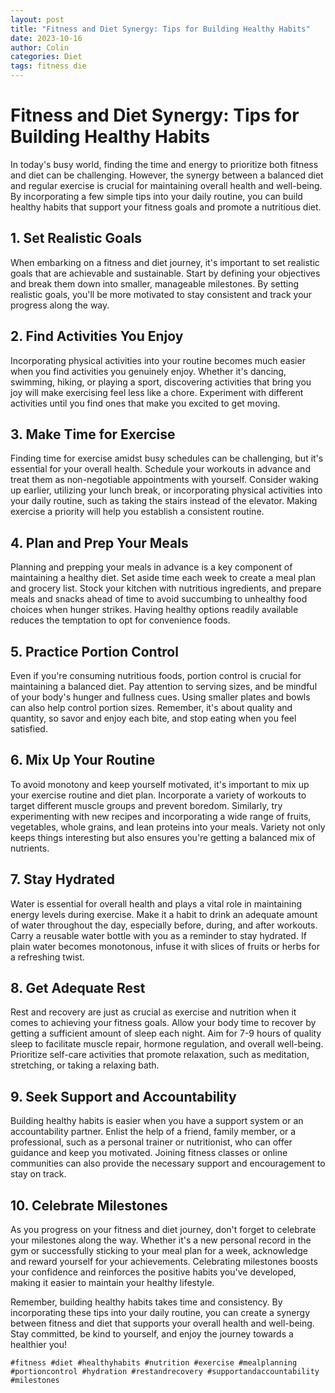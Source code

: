 ```yaml
---
layout: post
title: "Fitness and Diet Synergy: Tips for Building Healthy Habits"
date: 2023-10-16
author: Colin
categories: Diet
tags: fitness die
---
```


# Fitness and Diet Synergy: Tips for Building Healthy Habits

In today's busy world, finding the time and energy to prioritize both fitness and diet can be challenging. However, the synergy between a balanced diet and regular exercise is crucial for maintaining overall health and well-being. By incorporating a few simple tips into your daily routine, you can build healthy habits that support your fitness goals and promote a nutritious diet.

## 1. Set Realistic Goals

When embarking on a fitness and diet journey, it's important to set realistic goals that are achievable and sustainable. Start by defining your objectives and break them down into smaller, manageable milestones. By setting realistic goals, you'll be more motivated to stay consistent and track your progress along the way.

## 2. Find Activities You Enjoy

Incorporating physical activities into your routine becomes much easier when you find activities you genuinely enjoy. Whether it's dancing, swimming, hiking, or playing a sport, discovering activities that bring you joy will make exercising feel less like a chore. Experiment with different activities until you find ones that make you excited to get moving.

## 3. Make Time for Exercise

Finding time for exercise amidst busy schedules can be challenging, but it's essential for your overall health. Schedule your workouts in advance and treat them as non-negotiable appointments with yourself. Consider waking up earlier, utilizing your lunch break, or incorporating physical activities into your daily routine, such as taking the stairs instead of the elevator. Making exercise a priority will help you establish a consistent routine.

## 4. Plan and Prep Your Meals

Planning and prepping your meals in advance is a key component of maintaining a healthy diet. Set aside time each week to create a meal plan and grocery list. Stock your kitchen with nutritious ingredients, and prepare meals and snacks ahead of time to avoid succumbing to unhealthy food choices when hunger strikes. Having healthy options readily available reduces the temptation to opt for convenience foods.

## 5. Practice Portion Control

Even if you're consuming nutritious foods, portion control is crucial for maintaining a balanced diet. Pay attention to serving sizes, and be mindful of your body's hunger and fullness cues. Using smaller plates and bowls can also help control portion sizes. Remember, it's about quality and quantity, so savor and enjoy each bite, and stop eating when you feel satisfied.

## 6. Mix Up Your Routine

To avoid monotony and keep yourself motivated, it's important to mix up your exercise routine and diet plan. Incorporate a variety of workouts to target different muscle groups and prevent boredom. Similarly, try experimenting with new recipes and incorporating a wide range of fruits, vegetables, whole grains, and lean proteins into your meals. Variety not only keeps things interesting but also ensures you're getting a balanced mix of nutrients.

## 7. Stay Hydrated

Water is essential for overall health and plays a vital role in maintaining energy levels during exercise. Make it a habit to drink an adequate amount of water throughout the day, especially before, during, and after workouts. Carry a reusable water bottle with you as a reminder to stay hydrated. If plain water becomes monotonous, infuse it with slices of fruits or herbs for a refreshing twist.

## 8. Get Adequate Rest

Rest and recovery are just as crucial as exercise and nutrition when it comes to achieving your fitness goals. Allow your body time to recover by getting a sufficient amount of sleep each night. Aim for 7-9 hours of quality sleep to facilitate muscle repair, hormone regulation, and overall well-being. Prioritize self-care activities that promote relaxation, such as meditation, stretching, or taking a relaxing bath.

## 9. Seek Support and Accountability

Building healthy habits is easier when you have a support system or an accountability partner. Enlist the help of a friend, family member, or a professional, such as a personal trainer or nutritionist, who can offer guidance and keep you motivated. Joining fitness classes or online communities can also provide the necessary support and encouragement to stay on track.

## 10. Celebrate Milestones

As you progress on your fitness and diet journey, don't forget to celebrate your milestones along the way. Whether it's a new personal record in the gym or successfully sticking to your meal plan for a week, acknowledge and reward yourself for your achievements. Celebrating milestones boosts your confidence and reinforces the positive habits you've developed, making it easier to maintain your healthy lifestyle.

Remember, building healthy habits takes time and consistency. By incorporating these tips into your daily routine, you can create a synergy between fitness and diet that supports your overall health and well-being. Stay committed, be kind to yourself, and enjoy the journey towards a healthier you!

`#fitness #diet #healthyhabits #nutrition #exercise #mealplanning #portioncontrol #hydration #restandrecovery #supportandaccountability #milestones`